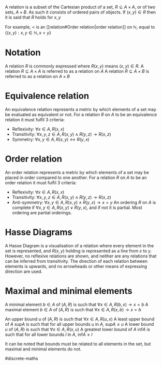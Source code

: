A relation is a subset of the Cartesian product of a set, $R \subseteq A \times A$, or of two sets, $A \times B$. As such it consists of ordered pairs of objects. If $(x,y) \in R$ then it is said that $R$ holds for $x,y$

For example, $<$ is an [[relation#Order relation|order relation]] on $\mathbb N$, equal to $\{(x,y) : x,y \in \mathbb N , x < y\}$

# Notation
A relation $R$ is commonly expressed where $R(x,y)$ means $(x,y) \in R$.
A relation $R \subseteq A \times A$ is referred to as a relation on $A$
A relation $R \subseteq A \times B$ is referred to as a relation on $A \times B$

# Equivalence relation
An equivalence relation represents a metric by which elements of a set may be evaluated as equivalent or not. For a relation $R$ on $A$ to be an equivalence relation it must fulfil 3 criteria:
- Reflexivity: $\forall x \in A, R(x,x)$
- Transitivity: $\forall x,y,z \in A, R(x,y) \land R(y,z) \rightarrow R(x,z)$
- Symmetry: $\forall x,y \in A, R(x,y) \leftrightarrow R(y,x)$

# Order relation
An order relation represents a metric by which elements of a set may be placed in order compared to one another. For a relation $R$ on $A$ to be an order relation it must fulfil 3 criteria:
- Reflexivity: $\forall x \in A, R(x,x)$
- Transitivity: $\forall x,y,z \in A, R(x,y) \land R(y,z) \rightarrow R(x,z)$
- Anti-symmetry: $\forall x,y \in A, R(x,y) \land R(y,x) \rightarrow x = y$
An ordering $R$ on $A$ is complete if $\forall x,y \in A, R(x,y) \lor R(y,x)$, and if not it is partial. Most ordering are partial orderings.

# Hasse Diagrams
A Hasse Diagram is a visualisation of a relation where every element in the set is represented, and $R(x,y)$ holding is represented as a line from $x$ to $y$. However, no reflexive relations are shown, and neither are any relations that can be inferred from transitivity. The direction of each relation between elements is upwards, and no arrowheads or other means of expressing direction are used.

# Maximal and minimal elements
A minimal element $b \in A$ of $(A, R)$ is such that $\forall x \in A, R(b,x) \to x = b$
A maximal element $b \in A$ of $(A, R)$ is such that $\forall x \in A, R(x,b) \to x = b$

An upper bound $u$ of ($A, R$) is such that $\forall x \in A, R(u, x)$
A least upper bound of $A$ $\text{sup} A$ is such that for all upper bounds $u$ in $A$, $\text{sup} A \le u$
A lower bound $u$ of ($A, R$) is such that $\forall x \in A, R(x, u)$
A greatest lower bound of $A$ $\text{inf} A$ is such that for all lower bounds $l$ in $A$, $\text{inf} A \ge l$

It can be noted that bounds must be related to all elements in the set, but maximal and minimal elements do not.


#discrete-maths